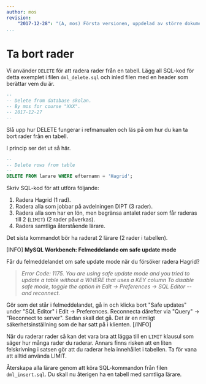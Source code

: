 ```yaml
---
author: mos
revision:
    "2017-12-28": "(A, mos) Första versionen, uppdelad av större dokument."
...
```

Ta bort rader
==================================

Vi använder `DELETE` för att radera rader från en tabell. Lägg all SQL-kod för detta exemplet i filen `dml_delete.sql` och inled filen med en header som berättar vem du är.

```sql
--
-- Delete from database skolan.
-- By mos for course "XXX".
-- 2017-12-27
--
```

Slå upp hur DELETE fungerar i refmanualen och läs på om hur du kan ta bort rader från en tabell.

I princip ser det ut så här.

```sql
--
-- Delete rows from table
--
DELETE FROM larare WHERE efternamn = 'Hagrid';
```

Skriv SQL-kod för att utföra följande:

1. Radera Hagrid (1 rad).
1. Radera alla som jobbar på avdelningen DIPT (3 rader).
1. Radera alla som har en lön, men begränsa antalet rader som får raderas till 2 (`LIMIT`) (2 rader påverkas).
1. Radera samtliga återstående lärare.

Det sista kommandot bör ha raderat 2 lärare (2 rader i tabellen).

[INFO]
**MySQL Workbench: Felmeddelande om safe update mode**

Får du felmeddelandet om safe update mode när du försöker radera Hagrid?

> <i>Error Code: 1175. You are using safe update mode and you tried to update a table without a WHERE that uses a KEY column To disable safe mode, toggle the option in Edit -> Preferences -> SQL Editor -- and reconnect.</i>

Gör som det står i felmeddelandet, gå in och klicka bort "Safe updates" under "SQL Editor" i Edit -> Preferences. Reconnecta därefter via "Query" -> "Reconnect to server". Sedan skall det gå. Det är en rimligt säkerhetsinställning som de har satt på i klienten.
[/INFO]

När du raderar rader så kan det vara bra att lägga till en `LIMIT` klausul som säger hur många rader du raderar. Annars finns risken att en liten felskrivning i satsen gör att du raderar hela innehållet i tabellen. Ta för vana att alltid använda LIMIT.

Återskapa alla lärare genom att köra SQL-kommandon från filen `dml_insert.sql`. Du skall nu återigen ha en tabell med samtliga lärare.
